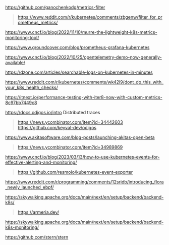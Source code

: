 https://github.com/ganochenkodg/metrics-filter
> https://www.reddit.com/r/kubernetes/comments/zbgenw/filter_for_prometheus_metrics/

https://www.cncf.io/blog/2022/11/10/murre-the-lightweight-k8s-metrics-monitoring-tool/

https://www.groundcover.com/blog/prometheus-grafana-kubernetes

https://www.cncf.io/blog/2022/10/25/opentelemetry-demo-now-generally-available/

https://dzone.com/articles/searchable-logs-on-kubernetes-in-minutes

https://www.reddit.com/r/kubernetes/comments/wk42l9/dont_do_this_with_your_k8s_health_checks/

https://itnext.io/performance-testing-with-iter8-now-with-custom-metrics-8c97bb7449c8

https://docs.odigos.io/intro Distributed traces
> https://news.ycombinator.com/item?id=34442603
> https://github.com/keyval-dev/odigos

https://www.akitasoftware.com/blog-posts/launching-akitas-open-beta
> https://news.ycombinator.com/item?id=34989869

https://www.cncf.io/blog/2023/03/13/how-to-use-kubernetes-events-for-effective-alerting-and-monitoring/
> https://github.com/resmoio/kubernetes-event-exporter

https://www.reddit.com/r/programming/comments/12sridb/introducing_flora_newly_launched_ebpf/

https://skywalking.apache.org/docs/main/next/en/setup/backend/backend-k8s/
> https://armeria.dev/

https://skywalking.apache.org/docs/main/next/en/setup/backend/backend-k8s-monitoring/

https://github.com/stern/stern



